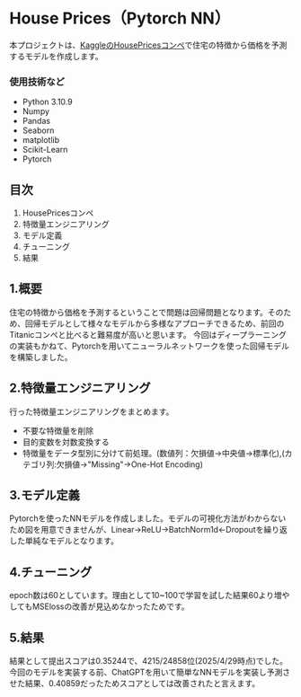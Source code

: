 # House Prices（Pytorch NN）

本プロジェクトは、[KaggleのHousePricesコンペ]([https://www.kaggle.com/c/titanic](https://www.kaggle.com/competitions/house-prices-advanced-regression-techniques/overview))で住宅の特徴から価格を予測するモデルを作成します。

### 使用技術など
- Python 3.10.9
- Numpy
- Pandas
- Seaborn
- matplotlib
- Scikit-Learn
- Pytorch

## 目次
1. HousePricesコンペ
2. 特徴量エンジニアリング
3. モデル定義
4. チューニング
5. 結果

## 1.概要
住宅の特徴から価格を予測するということで問題は回帰問題となります。そのため、回帰モデルとして様々なモデルから多様なアプローチできるため、前回のTitanicコンペと比べると難易度が高いと思います。
今回はディープラーニングの実装もかねて、Pytorchを用いてニューラルネットワークを使った回帰モデルを構築しました。

## 2.特徴量エンジニアリング
行った特徴量エンジニアリングをまとめます。
- 不要な特徴量を削除
- 目的変数を対数変換する
- 特徴量をデータ型別に分けて前処理。(数値列：欠損値→中央値→標準化),(カテゴリ列:欠損値→"Missing"→One-Hot Encoding)
## 3.モデル定義
Pytorchを使ったNNモデルを作成しました。モデルの可視化方法がわからないため図を用意できませんが、Linear→ReLU→BatchNorm1d←Dropoutを繰り返した単純なモデルとなります。

## 4.チューニング
epoch数は60としています。理由として10~100で学習を試した結果60より増やしてもMSElossの改善が見込めなかったためです。

## 5.結果
結果として提出スコアは0.35244で、4215/24858位(2025/4/29時点)でした。
今回のモデルを実装する前、ChatGPTを用いて簡単なNNモデルを実装し予測させた結果、0.40859だったためスコアとしては改善されたと言えます。
